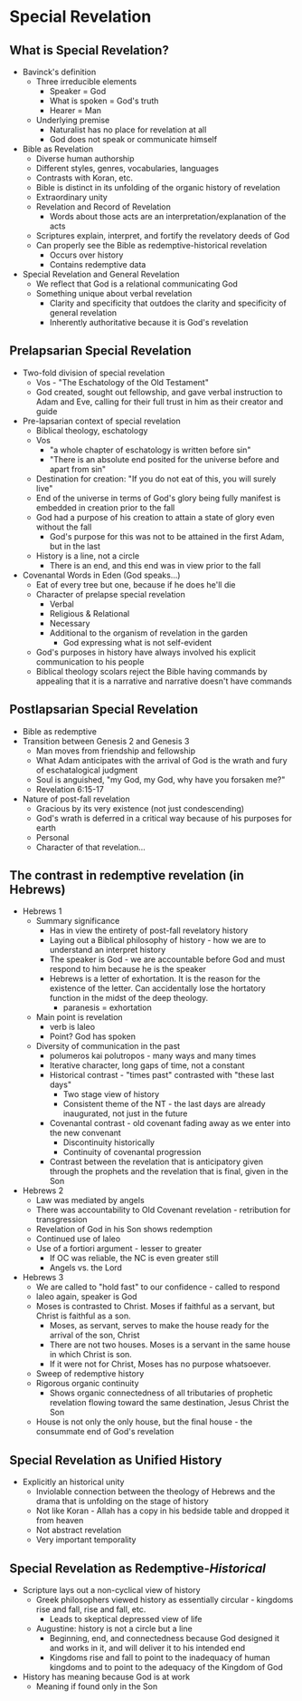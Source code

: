 # Special Revelation

## What is Special Revelation?

* Bavinck's definition
  * Three irreducible elements
    * Speaker = God
    * What is spoken = God's truth
    * Hearer = Man
  * Underlying premise
    * Naturalist has no place for revelation at all
    * God does not speak or communicate himself
* Bible as Revelation
  * Diverse human authorship
  * Different styles, genres, vocabularies, languages
  * Contrasts with Koran, etc.
  * Bible is distinct in its unfolding of the organic history of revelation
  * Extraordinary unity
  * Revelation and Record of Revelation
    * Words about those acts are an interpretation/explanation of the acts
  * Scriptures explain, interpret, and fortify the revelatory deeds of God
  * Can properly see the Bible as redemptive-historical revelation
    * Occurs over history
    * Contains redemptive data
* Special Revelation and General Revelation
  * We reflect that God is a relational communicating God
  * Something unique about verbal revelation
    * Clarity and specificity that outdoes the clarity and specificity of general revelation
    * Inherently authoritative because it is God's revelation

## Prelapsarian Special Revelation

* Two-fold division of special revelation
  * Vos - "The Eschatology of the Old Testament"
  * God created, sought out fellowship, and gave verbal instruction to Adam and Eve, calling for their full trust in him as their creator and guide
* Pre-lapsarian context of special revelation
  * Biblical theology, eschatology
  * Vos 
    * "a whole chapter of eschatology is written before sin"
    * "There is an absolute end posited for the universe before and apart from sin"
  * Destination for creation: "If you do not eat of this, you will surely live"
  * End of the universe in terms of God's glory being fully manifest is embedded in creation prior to the fall
  * God had a purpose of his creation to attain a state of glory even without the fall
    * God's purpose for this was not to be attained in the first Adam, but in the last
  * History is a line, not a circle
    * There is an end, and this end was in view prior to the fall
* Covenantal Words in Eden (God speaks...)
  * Eat of every tree but one, because if he does he'll die
  * Character of prelapse special revelation
    * Verbal
    * Religious & Relational
    * Necessary
    * Additional to the organism of revelation in the garden
      * God expressing what is not self-evident
  * God's purposes in history have always involved his explicit communication to his people
  * Biblical theology scolars reject the Bible having commands by appealing that it is a narrative and narrative doesn't have commands

## Postlapsarian Special Revelation

* Bible as redemptive
* Transition between Genesis 2 and Genesis 3
  * Man moves from friendship and fellowship 
  * What Adam anticipates with the arrival of God is the wrath and fury of eschatalogical judgment
  * Soul is anguished, "my God, my God, why have you forsaken me?"
  * Revelation 6:15-17
* Nature of post-fall revelation
  * Gracious by its very existence (not just condescending)
  * God's wrath is deferred in a critical way because of his purposes for earth
  * Personal
  * Character of that revelation...

## The contrast in redemptive revelation (in Hebrews)

* Hebrews 1
  * Summary significance
    * Has in view the entirety of post-fall revelatory history 
    * Laying out a Biblical philosophy of history - how we are to understand an interpret history
    * The speaker is God - we are accountable before God and must respond to him because he is the speaker
    * Hebrews is a letter of exhortation. It is the reason for the existence of the letter. Can accidentally lose the hortatory function in the midst of the deep theology.
      * paranesis = exhortation
  * Main point is revelation
    * verb is laleo
    * Point? God has spoken
  * Diversity of communication in the past
    * polumeros kai polutropos - many ways and many times
    * Iterative character, long gaps of time, not a constant
    * Historical contrast - "times past" contrasted with "these last days"
      * Two stage view of history
      * Consistent theme of the NT - the last days are already inaugurated, not just in the future
    * Covenantal contrast - old covenant fading away as we enter into the new convenant
      * Discontinuity historically
      * Continuity of covenantal progression
    * Contrast between the revelation that is anticipatory given through the prophets and the revelation that is final, given in the Son
* Hebrews 2
  * Law was mediated by angels
  * There was accountability to Old Covenant revelation - retribution for transgression
  * Revelation of God in his Son shows redemption
  * Continued use of laleo
  * Use of a fortiori argument - lesser to greater
    * If OC was reliable, the NC is even greater still
    * Angels vs. the Lord
* Hebrews 3
  * We are called to "hold fast" to our confidence - called to respond
  * laleo again, speaker is God
  * Moses is contrasted to Christ. Moses if faithful as a servant, but Christ is faithful as a son.
    * Moses, as servant, serves to make the house ready for the arrival of the son, Christ
    * There are not two houses. Moses is a servant in the same house in which Christ is son.
    * If it were not for Christ, Moses has no purpose whatsoever.
  * Sweep of redemptive history
  * Rigorous organic continuity
    * Shows organic connectedness of all tributaries of prophetic revelation flowing toward the same destination, Jesus Christ the Son
  * House is not only the only house, but the final house - the consummate end of God's revelation

## Special Revelation as Unified History

* Explicitly an historical unity
  * Inviolable connection between the theology of Hebrews and the drama that is unfolding on the stage of history
  * Not like Koran - Allah has a copy in his bedside table and dropped it from heaven
  * Not abstract revelation
  * Very important temporality

## Special Revelation as Redemptive-*Historical*

* Scripture lays out a non-cyclical view of history
  * Greek philosophers viewed history as essentially circular - kingdoms rise and fall, rise and fall, etc.
    * Leads to skeptical depressed view of life
  * Augustine: history is not a circle but a line
    * Beginning, end, and connectedness because God designed it and works in it, and will deliver it to his intended end
    * Kingdoms rise and fall to point to the inadequacy of human kingdoms and to point to the adequacy of the Kingdom of God
* History has meaning because God is at work
  * Meaning if found only in the Son

